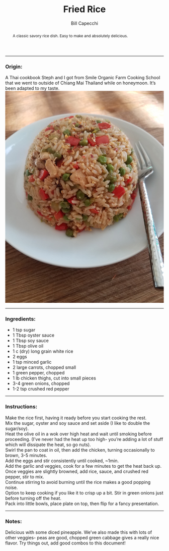 ﻿---  
layout: post  
title: Fried Rice  
category: Main Dish  
abstract: A classic savory rice dish. Easy to make and absolutely delicious.  
author: Bill Capecchi  
tags: sugar oyster_sauce soy_sauce olive_oil rice eggs  
---  
  
***

### Origin:  

<!-- comment1 -->
<!--- comment2 --->
 A Thai cookbook Steph and I got from Smile Organic Farm Cooking School that we went to outside of Chiang Mai Thailand while on honeymoon. It’s been adapted to my taste.  
![Fried_Rice.jpg](\images\Fried_Rice.jpg "Fried_Rice")
  
***

### Ingredients:  
  
- 1 tsp sugar  
- 1 Tbsp oyster sauce  
- 1 Tbsp soy sauce  
- 1 Tbsp olive oil  
- 1 c (dry) long grain white rice  
- 2 eggs  
- 1 tsp minced garlic  
- 2 large carrots, chopped small  
- 1 green pepper, chopped  
- 1 lb chicken thighs, cut into small pieces  
- 3-4 green onions, chopped  
- 1-2 tsp crushed red pepper  
  
  
***

### Instructions:  
  
Make the rice first, having it ready before you start cooking the rest.  
Mix the sugar, oyster and soy sauce and set aside (I like to double the sugar/soy).  
Heat the olive oil in a wok over high heat and wait until smoking before proceeding. (I’ve never had the heat up too high- you’re adding a lot of stuff which will dissipate the heat, so go nuts).  
Swirl the pan to coat in oil, then add the chicken, turning occasionally to brown, 3-5 minutes.  
Add the eggs and stir consistently until cooked, ~1min.  
Add the garlic and veggies, cook for a few minutes to get the heat back up.  
Once veggies are slightly browned, add rice, sauce, and crushed red pepper, stir to mix.  
Continue stirring to avoid burning until the rice makes a good popping noise.  
Option to keep cooking if you like it to crisp up a bit. Stir in green onions just before turning off the heat.  
Pack into little bowls, place plate on top, then flip for a fancy presentation.  
  
***

### Notes:  
  
Delicious with some diced pineapple. We’ve also made this with lots of other veggies- peas are good, chopped green cabbage gives a really nice flavor. Try things out, add good combos to this document!  
  

